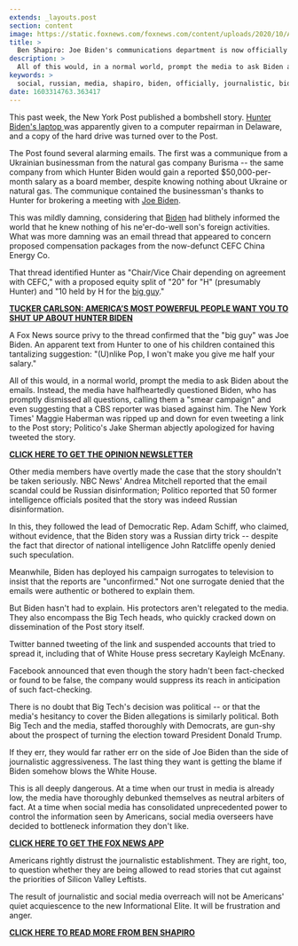 ```yaml
--- 
extends: _layouts.post 
section: content 
image: https://static.foxnews.com/foxnews.com/content/uploads/2020/10/AP20292787004469.jpg 
title: > 
  Ben Shapiro: Joe Biden's communications department is now officially the mainstream media 
description: > 
  All of this would, in a normal world, prompt the media to ask Biden about the emails.If they err, they would far rather err on the side of Joe Biden than the side of journalistic aggressiveness.At a time when our trust in media is already low, the media have thoroughly debunked themselves as neutral arbiters of fact.At a time when social media has consolidated unprecedented power to control the information seen by Americans, social media overseers have decided to bottleneck information they don't like.The result of journalistic and social media overreach will not be Americans' quiet acquiescence to the new Informational Elite. 
keywords: > 
  social, russian, media, shapiro, biden, officially, journalistic, bidens, reported, joe, hunter, department, big, thread, communications, mainstream, ben, post 
date: 1603314763.363417 
--- 
```

<div><p class="speakable">This past week, the New York Post published a bombshell story. <a href="https://www.foxnews.com/category/person/joe-biden" target="_blank">Hunter Biden's laptop </a>was apparently given to a computer repairman in Delaware, and a copy of the hard drive was turned over to the Post.</p><p class="ad gam"></p><p class="ad gam"></p><p class="ad gam"></p><p class="speakable">The Post found several alarming emails. The first was a communique from a Ukrainian businessman from the natural gas company Burisma -- the same company from which Hunter Biden would gain a reported $50,000-per-month salary as a board member, despite knowing nothing about Ukraine or natural gas. The communique contained the businessman's thanks to Hunter for brokering a meeting with <a href="https://www.foxnews.com/category/person/joe-biden" target="_blank">Joe Biden</a>.</p><p>This was mildly damning, considering that <a href="https://www.foxnews.com/category/person/joe-biden" target="_blank">Biden</a>&#160;had blithely informed the world that he knew nothing of his ne'er-do-well son's foreign activities. What was more damning was an email thread that appeared to concern proposed compensation packages from the now-defunct CEFC China Energy Co.</p><p>That thread identified Hunter as "Chair/Vice Chair depending on agreement with CEFC," with a proposed equity split of "20" for "H" (presumably Hunter) and "10 held by H for the <a href="https://www.foxnews.com/category/person/joe-biden" target="_blank">big guy</a>."</p><p class="ad gam"></p><p><strong><a href="https://www.foxnews.com/opinion/tucker-carlson-hunter-biden-media-democrats-chris-murphy" target="_blank">TUCKER CARLSON: AMERICA&#8217;S MOST POWERFUL PEOPLE WANT YOU TO SHUT UP ABOUT HUNTER BIDEN</a></strong></p><p class="ad gam"></p><p>A Fox News source privy to the thread confirmed that the "big guy" was Joe Biden. An apparent text from Hunter to one of his children contained this tantalizing suggestion: "(U)nlike Pop, I won't make you give me half your salary."</p><p>All of this would, in a normal world, prompt the media to ask Biden about the emails. Instead, the media have halfheartedly questioned Biden, who has promptly dismissed all questions, calling them a "smear campaign" and even suggesting that a CBS reporter was biased against him. The New York Times' Maggie Haberman was ripped up and down for even tweeting a link to the Post story; Politico's Jake Sherman abjectly apologized for having tweeted the story.</p><p class="ad gam"></p><p><strong><a href="https://www.foxnews.com/newsletters" target="_blank">CLICK HERE TO GET THE OPINION NEWSLETTER</a></strong></p><p class="ad gam"></p><p>Other media members have overtly made the case that the story shouldn't be taken seriously. NBC News' Andrea Mitchell reported that the email scandal could be Russian disinformation; Politico reported that 50 former intelligence officials posited that the story was indeed Russian disinformation.</p><p class="ad gam"></p><p>In this, they followed the lead of Democratic Rep. Adam Schiff, who claimed, without evidence, that the Biden story was a Russian dirty trick -- despite the fact that director of national intelligence John Ratcliffe openly denied such speculation.</p><p class="ad gam"></p><p>Meanwhile, Biden has deployed his campaign surrogates to television to insist that the reports are "unconfirmed." Not one surrogate denied that the emails were authentic or bothered to explain them.</p><p>But Biden hasn't had to explain. His protectors aren't relegated to the media. They also encompass the Big Tech heads, who quickly cracked down on dissemination of the Post story itself.</p><p>Twitter banned tweeting of the link and suspended accounts that tried to spread it, including that of White House press secretary Kayleigh McEnany.</p><p class="ad gam"></p><p class="ad gam"></p><p>Facebook announced that even though the story hadn't been fact-checked or found to be false, the company would suppress its reach in anticipation of such fact-checking.</p><p>There is no doubt that Big Tech's decision was political -- or that the media's hesitancy to cover the Biden allegations is similarly political. Both Big Tech and the media, staffed thoroughly with Democrats, are gun-shy about the prospect of turning the election toward President Donald Trump.</p><p class="ad gam"></p><p>If they err, they would far rather err on the side of Joe Biden than the side of journalistic aggressiveness. The last thing they want is getting the blame if Biden somehow blows the White House.</p><p class="ad gam"></p><p>This is all deeply dangerous. At a time when our trust in media is already low, the media have thoroughly debunked themselves as neutral arbiters of fact. At a time when social media has consolidated unprecedented power to control the information seen by Americans, social media overseers have decided to bottleneck information they don't like.</p><p class="ad gam"></p><p><strong><a href="https://www.foxnews.com/apps-products" target="_blank">CLICK HERE TO GET THE FOX NEWS APP</a></strong></p><p>Americans rightly distrust the journalistic establishment. They are right, too, to question whether they are being allowed to read stories that cut against the priorities of Silicon Valley Leftists.</p><p class="ad gam"></p><p>The result of journalistic and social media overreach will not be Americans' quiet acquiescence to the new Informational Elite. It will be frustration and anger.</p><p><strong><a href="https://www.foxnews.com/person/s/ben-shapiro" target="_blank">CLICK HERE TO READ MORE FROM BEN SHAPIRO</a></strong></p><p class="ad gam"></p></div>